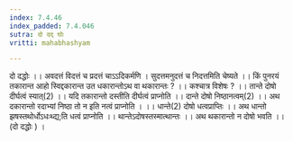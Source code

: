 ```yaml
---
index: 7.4.46
index_padded: 7.4.046
sutra: दो दद् घोः
vritti: mahabhashyam

---
```

 दो दद्धोः ।। अवदत्तं विदत्तं च प्रदत्तं चाऽऽदिकर्मणि । सुदत्तमनुदत्तं च निदत्तमिति चेष्यते ।। किं पुनरयं तकारान्त आहो स्विद्दकारान्त उत धकारान्तोऽथ वा थकारान्तः ? ।। कश्चात्र विशेषः ? ।। तान्ते दोषो दीर्घत्वं स्यात्(2) ।। यदि तकारान्तो दस्तीति दीर्घत्वं प्राप्नोति ।। दान्ते दोषो निष्ठानत्वम्(2) ।। अथ दकारान्तो रदाभ्यां निष्ठा तो न इति नत्वं प्राप्नोति । ।। धान्ते(2) दोषो धत्वप्राप्तिः ।। अथ धान्तो झषस्तथोर्धोऽधःथ्द्य;ति धत्वं प्राप्नोति ।। थान्तेऽदोषस्तस्मात्थान्तः ।। अथ थकारान्तो न दोषो भवति ।। (दो दद्धोः ) । 